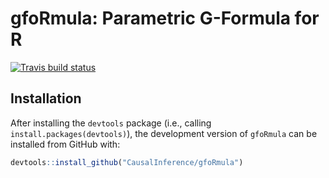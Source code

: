
<!-- README.md is generated from README.Rmd. Please edit that file -->

# gfoRmula: Parametric G-Formula for R

<!-- badges: start -->

[![Travis build
status](https://travis-ci.org/CausalInference/gfoRmula.svg?branch=master)](https://travis-ci.org/CausalInference/gfoRmula)
<!-- badges: end -->

## Installation

After installing the `devtools` package (i.e., calling
`install.packages(devtools)`), the development version of `gfoRmula` can
be installed from GitHub with:

``` r
devtools::install_github("CausalInference/gfoRmula")
```
